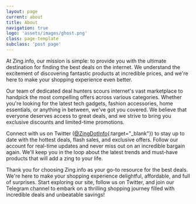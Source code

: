 ```yaml
---
layout: page
current: about
title: About
navigation: true
logo: 'assets/images/ghost.png'
class: page-template
subclass: 'post page'
---
```


At Zing.info,
our mission is simple: to provide you with the ultimate destination for finding
the best deals on the internet.
We understand the excitement of discovering fantastic products at incredible
prices, and we're here to make your shopping experience even better.

Our team of dedicated deal hunters scours internet's vast marketplace to handpick
the most compelling offers across various categories.
Whether you're looking for the latest tech gadgets, fashion accessories,
home essentials, or anything in between, we've got you covered.
We believe that everyone deserves access to great deals,
and we strive to bring you exclusive discounts and limited-time promotions.

Connect with us on Twitter
([@ZingDotInfo](https://twitter.com/ZingDotInfo){:target="_blank"})
to stay up to date with the hottest deals, flash sales, and exclusive offers.
Follow our account for real-time updates and never miss out on an incredible
bargain again.
We'll keep you in the loop about the latest trends and must-have products that
will add a zing to your life.

<!-- Additionally,
we invite you to join our Telegram channel,
where you'll find a vibrant community of deal enthusiasts sharing their
favorite finds and exclusive discount codes. Be part of the conversation,
engage with fellow shoppers, and discover amazing deals that you won't find
anywhere else.
Click
[here](https://t.me/TopAmazonIndiaDeals){:target="_blank"}
to join our Telegram channel and unlock a world of savings. -->

Thank you for choosing Zing.info as your go-to resource for the best deals.
We're here to make your shopping experience delightful, affordable,
and full of surprises.
Start exploring our site, follow us on Twitter, and join our Telegram channel
to embark on a thrilling shopping journey filled with incredible deals and
unbeatable savings!
